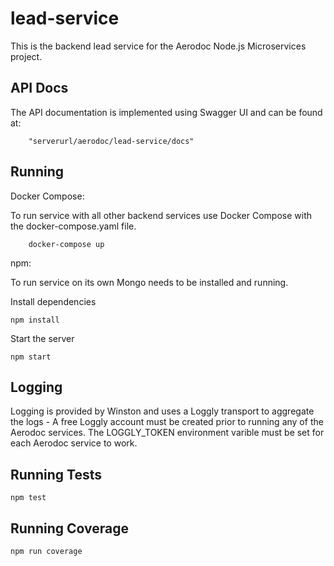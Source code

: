 # lead-service

This is the backend lead service for the Aerodoc Node.js Microservices project. 

## API Docs 

The API documentation is implemented using Swagger UI and can be found at:

        "serverurl/aerodoc/lead-service/docs"

## Running 


Docker Compose:

To run service with all other backend services use Docker Compose with the docker-compose.yaml file.

        docker-compose up
        
npm:

To run service on its own Mongo needs to be installed and running.

Install dependencies

    npm install

Start the server

    npm start
   
## Logging

Logging is provided by Winston and uses a Loggly transport to aggregate the logs - A free Loggly account must be created prior to running any of the Aerodoc services. The LOGGLY_TOKEN environment varible must be set for each Aerodoc service to work.

## Running Tests

    npm test
    
## Running Coverage

    npm run coverage
